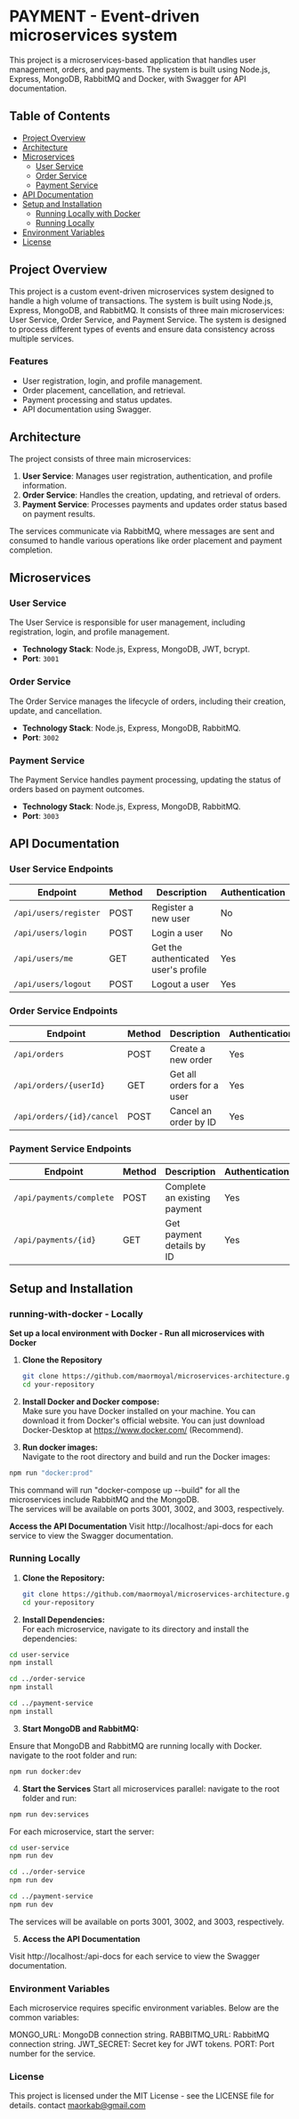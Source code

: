 # PAYMENT - Event-driven microservices system

This project is a microservices-based application that handles user management, orders, and payments.
The system is built using Node.js, Express, MongoDB, RabbitMQ and Docker, with Swagger for API documentation.

## Table of Contents

- [Project Overview](#project-overview)
- [Architecture](#architecture)
- [Microservices](#microservices)
  - [User Service](#user-service)
  - [Order Service](#order-service)
  - [Payment Service](#payment-service)
- [API Documentation](#api-documentation)
- [Setup and Installation](#setup-and-installation)
  - [Running Locally with Docker](#running-with-docker)
  - [Running Locally](#running-locally)
- [Environment Variables](#environment-variables)
- [License](#license)

## Project Overview

This project is a custom event-driven microservices system designed to handle a high volume of transactions. The system is built using Node.js, Express, MongoDB, and RabbitMQ. It consists of three main microservices: User Service, Order Service, and Payment Service. The system is designed to process different types of events and ensure data consistency across multiple services.

### Features

- User registration, login, and profile management.
- Order placement, cancellation, and retrieval.
- Payment processing and status updates.
- API documentation using Swagger.

## Architecture

The project consists of three main microservices:

1. **User Service**: Manages user registration, authentication, and profile information.
2. **Order Service**: Handles the creation, updating, and retrieval of orders.
3. **Payment Service**: Processes payments and updates order status based on payment results.

The services communicate via RabbitMQ, where messages are sent and consumed to handle various operations like order placement and payment completion.

## Microservices

### User Service

The User Service is responsible for user management, including registration, login, and profile management.

- **Technology Stack**: Node.js, Express, MongoDB, JWT, bcrypt.
- **Port**: `3001`

### Order Service

The Order Service manages the lifecycle of orders, including their creation, update, and cancellation.

- **Technology Stack**: Node.js, Express, MongoDB, RabbitMQ.
- **Port**: `3002`

### Payment Service

The Payment Service handles payment processing, updating the status of orders based on payment outcomes.

- **Technology Stack**: Node.js, Express, MongoDB, RabbitMQ.
- **Port**: `3003`

## API Documentation

### User Service Endpoints

| Endpoint              | Method | Description                          | Authentication |
| --------------------- | ------ | ------------------------------------ | -------------- |
| `/api/users/register` | POST   | Register a new user                  | No             |
| `/api/users/login`    | POST   | Login a user                         | No             |
| `/api/users/me`       | GET    | Get the authenticated user's profile | Yes            |
| `/api/users/logout`   | POST   | Logout a user                        | Yes            |

### Order Service Endpoints

| Endpoint                  | Method | Description               | Authentication |
| ------------------------- | ------ | ------------------------- | -------------- |
| `/api/orders`             | POST   | Create a new order        | Yes            |
| `/api/orders/{userId}`    | GET    | Get all orders for a user | Yes            |
| `/api/orders/{id}/cancel` | POST   | Cancel an order by ID     | Yes            |

### Payment Service Endpoints

| Endpoint                 | Method | Description                  | Authentication |
| ------------------------ | ------ | ---------------------------- | -------------- |
| `/api/payments/complete` | POST   | Complete an existing payment | Yes            |
| `/api/payments/{id}`     | GET    | Get payment details by ID    | Yes            |

## Setup and Installation

### running-with-docker - Locally

**Set up a local environment with Docker - Run all microservices with Docker**

1. **Clone the Repository**

   ```bash
   git clone https://github.com/maormoyal/microservices-architecture.git
   cd your-repository
   ```

2. **Install Docker and Docker compose:**  
   Make sure you have Docker installed on your machine. You can download it from Docker's official website.
   You can just download Docker-Desktop at https://www.docker.com/ (Recommend).

3. **Run docker images:**  
   Navigate to the root directory and build and run the Docker images:

```bash
npm run "docker:prod"
```

This command will run "docker-compose up --build" for all the microservices include RabbitMQ and the MongoDB.  
 The services will be available on ports 3001, 3002, and 3003, respectively.

**Access the API Documentation**
Visit http://localhost:<port>/api-docs for each service to view the Swagger documentation.

### Running Locally

1. **Clone the Repository:**

   ```bash
   git clone https://github.com/maormoyal/microservices-architecture.git
   cd your-repository
   ```

2. **Install Dependencies:**  
   For each microservice, navigate to its directory and install the dependencies:

```bash
cd user-service
npm install
```

```bash
cd ../order-service
npm install
```

```bash
cd ../payment-service
npm install
```

3. **Start MongoDB and RabbitMQ:**

Ensure that MongoDB and RabbitMQ are running locally with Docker.
navigate to the root folder and run:

```bash
npm run docker:dev
```

4. **Start the Services**
   Start all microservices parallel:
   navigate to the root folder and run:

```bash
npm run dev:services
```

For each microservice, start the server:

```bash
cd user-service
npm run dev
```

```bash
cd ../order-service
npm run dev
```

```bash
cd ../payment-service
npm run dev
```

The services will be available on ports 3001, 3002, and 3003, respectively.

5. **Access the API Documentation**

Visit http://localhost:<port>/api-docs for each service to view the Swagger documentation.

### Environment Variables

Each microservice requires specific environment variables. Below are the common variables:

MONGO_URL: MongoDB connection string.
RABBITMQ_URL: RabbitMQ connection string.
JWT_SECRET: Secret key for JWT tokens.
PORT: Port number for the service.

### License

This project is licensed under the MIT License - see the LICENSE file for details.
contact maorkab@gmail.com
